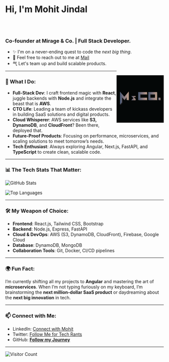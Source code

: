# Hi, I'm Mohit Jindal
<p align="left" style="display: inline-block;">
  <h3>Co-founder at Mirage & Co. | Full Stack Developer.</h3>
  <ul>
    <li>✨ I'm on a never-ending quest to code the <em>next big thing</em>.</li>
    <li>📧 Feel free to reach out to me at <a href="mailto:jindalm55@gmail.com">Mail</a></li>
    <li>⽓ Let's team up and build scalable products.</li>
  </ul>
</p>

<p align="right" style="display: inline-block; float: right;">
  <img src="https://github.com/GitMohit123/GitMohit123/blob/main/logo1.png?raw=true" alt="Your Image" width="150"/>
</p>



---

### 🚀 What I Do:

- **Full-Stack Dev**: I craft frontend magic with **React**, juggle backends with **Node.js** and integrate the beast that is **AWS**.
- **CTO Life**: Leading a team of kickass developers in building SaaS solutions and digital products.
- **Cloud Whisperer**: AWS services like **S3, DynamoDB**, and **CloudFront**? Been there, deployed that. 
- **Future-Proof Products**: Focusing on performance, microservices, and scaling solutions to meet tomorrow’s needs.
- **Tech Enthusiast**: Always exploring Angular, Next.js, FastAPI, and **TypeScript** to create clean, scalable code.

---

### 📊 The Tech Stats That Matter:

![GitHub Stats](https://github-readme-stats.vercel.app/api?username=mohitjindal1&show_icons=true&theme=radical)

![Top Languages](https://github-readme-stats.vercel.app/api/top-langs/?username=mohitjindal1&layout=compact&theme=radical)

---

### 🛠️ My Weapon of Choice:

- **Frontend**: React.js, Tailwind CSS, Bootstrap
- **Backend**: Node.js, Express, FastAPI
- **Cloud & DevOps**: AWS (S3, DynamoDB, CloudFront), Firebase, Google Cloud
- **Database**: DynamoDB, MongoDB
- **Collaboration Tools**: Git, Docker, CI/CD pipelines

---

### 🌍 Fun Fact:

I’m currently shifting all my projects to **Angular** and mastering the art of **microservices**. When I’m not typing furiously on my keyboard, I’m brainstorming the **next million-dollar SaaS product** or daydreaming about the **next big innovation** in tech.

---

### 📫 Connect with Me:

- LinkedIn: [Connect with Mohit](https://www.linkedin.com/in/mohitjindal)
- Twitter: [Follow Me for Tech Rants](https://twitter.com/mohitjindal)
- GitHub: **[Follow my Journey](https://github.com/mohitjindal1)**

---

![Visitor Count](https://komarev.com/ghpvc/?username=mohitjindal1&color=brightgreen)
